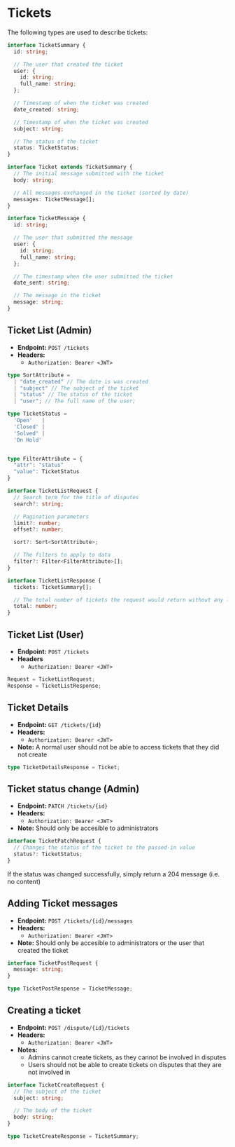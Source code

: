 # Tickets

The following types are used to describe tickets:

```ts
interface TicketSummary {
  id: string;

  // The user that created the ticket
  user: {
    id: string;
    full_name: string;
  };

  // Timestamp of when the ticket was created
  date_created: string;

  // Timestamp of when the ticket was created
  subject: string;

  // The status of the ticket
  status: TicketStatus;
}

interface Ticket extends TicketSummary {
  // The initial message submitted with the ticket
  body: string;

  // All messages exchanged in the ticket (sorted by date)
  messages: TicketMessage[];
}

interface TicketMessage {
  id: string;

  // The user that submitted the message
  user: {
    id: string;
    full_name: string;
  };

  // The timestamp when the user submitted the ticket
  date_sent: string;

  // The message in the ticket
  message: string;
}
```

## Ticket List (Admin)

- **Endpoint:** `POST /tickets`
- **Headers:**
  - `Authorization: Bearer <JWT>`

```ts
type SortAttribute =
  | "date_created" // The date is was created
  | "subject" // The subject of the ticket
  | "status" // The status of the ticket
  | "user"; // The full name of the user;

type TicketStatus = 
  'Open'   |
  'Closed' |
  'Solved' |
  'On Hold'


type FilterAttribute = {
  "attr": "status"
  "value": TicketStatus
}

interface TicketListRequest {
  // Search term for the title of disputes
  search?: string;

  // Pagination parameters
  limit?: number;
  offset?: number;

  sort?: Sort<SortAttribute>;

  // The filters to apply to data
  filter?: Filter<FilterAttribute>[];
}

interface TicketListResponse {
  tickets: TicketSummary[];

  // The total number of tickets the request would return without any limits
  total: number;
}
```

## Ticket List (User)
- **Endpoint:** `POST /tickets`
- **Headers**
  - `Authorization: Bearer <JWT>`


```ts
Request = TicketListRequest;
Response = TicketListResponse;
```

## Ticket Details

- **Endpoint:** `GET /tickets/{id}`
- **Headers:**
  - `Authorization: Bearer <JWT>`
- **Note:** A normal user should not be able to access tickets that they did not create

```ts
type TicketDetailsResponse = Ticket;
```

## Ticket status change (Admin)

- **Endpoint:** `PATCH /tickets/{id}`
- **Headers:**
  - `Authorization: Bearer <JWT>`
- **Note:** Should only be accesible to administrators

```ts
interface TicketPatchRequest {
  // Changes the status of the ticket to the passed-in value
  status?: TicketStatus;
}
```

If the status was changed successfully, simply return a 204 message (i.e. no content)

## Adding Ticket messages

- **Endpoint:** `POST /tickets/{id}/messages`
- **Headers:**
  - `Authorization: Bearer <JWT>`
- **Note:** Should only be accesible to administrators or the user that created the ticket

```ts
interface TicketPostRequest {
  message: string;
}

type TicketPostResponse = TicketMessage;
```

## Creating a ticket

- **Endpoint:** `POST /dispute/{id}/tickets`
- **Headers:**
  - `Authorization: Bearer <JWT>`
- **Notes:**
  - Admins cannot create tickets, as they cannot be involved in disputes
  - Users should not be able to create tickets on disputes that they are not involved in

```ts
interface TicketCreateRequest {
  // The subject of the ticket
  subject: string;

  // The body of the ticket
  body: string;
}

type TicketCreateResponse = TicketSummary;
```
